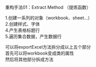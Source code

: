 重构手法01：Extract Method （提炼函数）

1.创建一系列的对象（workbook、sheet...）<br>
2.创建样式、字体<br>
4.产生表格标题行<br>
5.遍历集合数据，产生数据行<br>

可以将exportExcel方法拆分成以上五个部分<br>
首先可以将workbook变成类的属性<br>
然后将其他部分拆成方法<br>